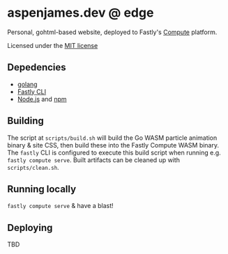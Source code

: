 # aspenjames.dev @ edge

Personal, gohtml-based website, deployed to Fastly's [Compute] platform.

Licensed under the [MIT license][LICENSE]

## Depedencies

* [golang]
* [Fastly CLI][fastlycli]
* [Node.js] and [npm]

## Building

The script at `scripts/build.sh` will build the Go WASM particle animation
binary & site CSS, then build these into the Fastly Compute WASM binary. The
`fastly` CLI is configured to execute this build script when running e.g.
`fastly compute serve`. Built artifacts can be cleaned up with
`scripts/clean.sh`.

## Running locally
`fastly compute serve` & have a blast!

## Deploying
TBD

[Compute]: https://docs.fastly.com/products/compute
[fastlycli]: https://developer.fastly.com/learning/tools/cli/
[golang]: https://go.dev/
[LICENSE]: ./LICENSE
[Node.js]: https://nodejs.org/
[npm]: https://www.npmjs.com/
